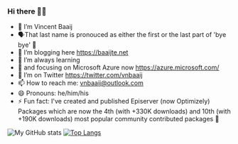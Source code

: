 ### Hi there 🙋‍♂️

* 🔭 I’m Vincent Baaij
* 🗣That last name is pronouced as either the first or the last part of 'bye bye' 👋
* 🌱 I’m blogging here https://baaijte.net
* 👯 I’m always learning
* 💬 and focusing on Microsoft Azure now https://azure.microsoft.com/
* 🤔 I’m on Twitter https://twitter.com/vnbaaij
* 📫 How to reach me: vnbaaij@outlook.com
* 😄 Pronouns: he/him/his
* ⚡ Fun fact: I've created and published Episerver (now Optimizely) Packages which are now the 4th (with +330K downloads) and 10th (with +190K downloads) most popular community contributed packages 🤪

![My GitHub stats](https://github-readme-stats.vercel.app/api?username=vnbaaij&show_icons=true&theme=react)
[![Top Langs](https://github-readme-stats.vercel.app/api/top-langs/?username=vnbaaij&layout=compact&theme=react)](https://github.com/anuraghazra/github-readme-stats)

